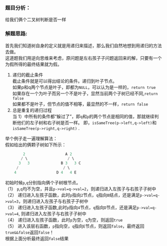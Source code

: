 ### 题目分析：
给我们俩个二叉树判断是否一样

### 解题思路:
首先我们知道树自身的定义就是用递归来描述，那么我们自然地想到用递归的方法去做。  
这道题我们用逆向思维来考虑，原问题是左右孩子子问题返回来的解，只要有一个为假所得的最终结果就为假。  
1) 递归的截止条件  
截止条件就是可以得出结论的条件。递归到叶子节点。  
如果p和q两个节点是叶子，即都为`NULL`，可以认为是一样的，`return true`  
如果存在一个为叶子而另一个不是叶子，显然当前两个子树已经不同,`return false`  
如果都不是叶子，但节点的值不相等，最显然的不一样，`return false`  
2) 总是重复的递归过程  
当 1）中所有的条件都“躲过了”，即`q`和`p`的两个节点是相同的值，那就继续判断他们的左子树和右子树是否一样。
即，`isSameTree(p->left,q->left)`和`isSameTree(p->right,q->right)` . 

举个例子走一遍理解算法：  
假如给出的俩颗子树如下所示：  
```cpp
        2                  A 2
       / \                  / \
      3   3              B 3   3 C
     /                    / \
    4                  D 4   4 E
```
初始时候`p`,`q`分别指向俩个子树根节点。  
（1）	`p`,`q`均不为空，并且`p->val=q->val=2`，则递归进入左孩子与右孩子子树中  
（2）	递归进入左孩子函数，此时`p`指向`2`节点，`q`指向`B`结点，还是满足`p->val=q->val=3`，则递归进入左孩子与右孩子子树中  
（3）	递归进入左孩子函数,此时`p`指向`4`节点，`q`指向`D`节点，还是满足`p->val=q->val=4`, 则递归进入左孩子与右孩子子树中  
（4）	递归进入左孩子函数，此时`p`为空，`q`为空，则返回`true`  
（5）	进入该层右函数，`p`指向空，`q`指向`E`节点，则返回`false`，最终返回`true&&false`返回`false`！  
根据上面分析最终返回`false`结果
